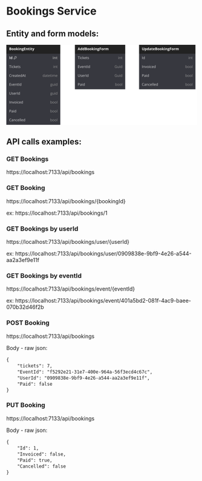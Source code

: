 # Bookings Service

## Entity and form models:

![alt text](Docs/VentixeBookings.svg "Class diagram")

## API calls examples:

### GET Bookings

https://localhost:7133/api/bookings

### GET Booking

https://localhost:7133/api/bookings/{bookingId}

ex: https://localhost:7133/api/bookings/1

### GET Bookings by userId

https://localhost:7133/api/bookings/user/{userId}

ex: https://localhost:7133/api/bookings/user/0909838e-9bf9-4e26-a544-aa2a3ef9e11f

### GET Bookings by eventId

https://localhost:7133/api/bookings/event/{eventId}

ex: https://localhost:7133/api/bookings/event/401a5bd2-081f-4ac9-baee-070b32d46f2b

### POST Booking

https://localhost:7133/api/bookings

Body - raw json:

```
{
    "tickets": 7,
    "EventId": "f5292e21-31e7-400e-964a-56f3ecd4c67c",
    "UserId": "0909838e-9bf9-4e26-a544-aa2a3ef9e11f",
    "Paid": false
}
```

### PUT Booking

https://localhost:7133/api/bookings

Body - raw json:

```
{
    "Id": 1,
    "Invoiced": false,
    "Paid": true,
    "Cancelled": false
}
```
